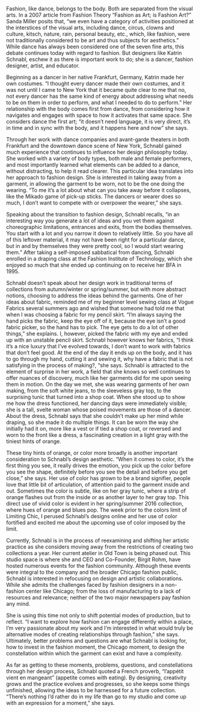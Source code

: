 Fashion, like dance, belongs to the body. Both are separated from the visual arts. In a 2007 article from Fashion Theory “Fashion as Art; is Fashion Art?” Sanda Miller posits that, “we even have a category of activities positioned at the interstices of the visual arts, including dance, circus, clowns and culture, kitsch, nature, rain, personal beauty, etc., which, like fashion, were not traditionally considered to be art and thus subjects for aesthetics.” While dance has always been considered one of the seven fine arts, this debate continues today with regard to fashion. But designers like Katrin Schnabl, eschew it as there is important work to do; she is a dancer, fashion designer, artist, and educator.

Beginning as a dancer in her native Frankfurt, Germany, Katrin made her own costumes. “I thought every dancer made their own costumes, and it was not until I came to New York that it became quite clear to me that no, not every dancer has the same kind of energy about addressing what needs to be on them in order to perform, and what I needed to do to perform.” Her relationship with the body comes first from dance, from considering how it navigates and engages with space to how it activates that same space. She considers dance the first art; “it doesn’t need language, it is very direct, it’s in time and in sync with the body, and it happens here and now” she says.

Through her work with dance companies and avant-garde theaters in both Frankfurt and the downtown dance scene of New York, Schnabl gained much experience that continues to influence her design philosophy today. She worked with a variety of body types, both male and female performers, and most importantly learned what elements can be added to a dance, without distracting, to help it read clearer. This particular idea translates into her approach to fashion design. She is interested in taking away from a garment, in allowing the garment to be worn, not to be the one doing the wearing. “To me it’s a lot about what can you take away before it collapses, like the Mikado game of pick-up sticks. The dancers or wearer does so much, I don’t want to compete with or overpower the wearer,” she says.

 Speaking about the transition to fashion design, Schnabl recalls, “in an interesting way you generate a lot of ideas and you vet them against choreographic limitations, entrances and exits, from the bodies themselves. You start with a lot and you narrow it down to relatively little. So you have all of this leftover material, it may not have been right for a particular dance, but in and by themselves they were pretty cool, so I would start wearing them.” After taking a self-imposed sabbatical from dancing, Schnabl enrolled in a draping class at the Fashion Institute of Technology, which she enjoyed so much that she ended up continuing on to receive her BFA in 1995.

Schnabl doesn’t speak about her design work in traditional terms of collections from autumn/winter or spring/summer, but with more abstract notions, choosing to address the ideas behind the garments. One of her ideas about fabric, reminded me of my beginner level sewing class at Vogue Fabrics several summers ago and wished that someone had told me that when I was choosing a fabric for my pencil skirt. “I’m always saying the hand picks the fabric, keep the eye off of it, because the eye isn’t a good fabric picker, so the hand has to pick. The eye gets to do a lot of other things,” she explains.  I, however, picked the fabric with my eye and ended up with an unstable pencil skirt.  Schnabl however knows her fabrics, “I think it’s a nice luxury that I’ve evolved towards, I don’t want to work with fabrics that don’t feel good. At the end of the day it ends up on the body, and it has to go through my hand, cutting it and sewing it, why have a fabric that is not satisfying in the process of making?, “she says.
Schnabl is attracted to the element of surprise in her work, a field that she knows so well continues to offer nuances of discovery, much like her garments did for me upon seeing them in motion. On the day we met, she was wearing garments of her own making, from the soft white jeans, to the sleeveless gray top, to the surprising tunic that turned into a shop coat. When she stood up to show me how the dress functioned, her dancing days were immediately visible; she is a tall, svelte woman whose poised movements are those of a dancer. About the dress, Schnabl says that she couldn’t make up her mind while draping, so she made it do multiple things. It can be worn the way she initially had it on, more like a vest or if tied a shop coat, or reversed and worn to the front like a dress, a fascinating creation in a light gray with the tiniest hints of orange.

These tiny hints of orange, or color more broadly is another important consideration to Schnabl’s design aesthetic. “When it comes to color, it’s the first thing you see, it really drives the emotion, you pick up the color before you see the shape, definitely before you see the detail and before you get close,” she says. Her use of color has grown to be a brand signifier, people love that little bit of articulation, of attention paid to the garment inside and out. Sometimes the color is subtle, like on her gray tunic, where a strip of orange flashes out from the inside or as another layer to her gray top. This direct use of vivid color is evident in her spring/summer 2016 collection, where hues of orange and blues pop. The week prior to the colors limit of Limiting Chic, I perused Schnabl’s designs online and her use of color fortified and excited me about the upcoming use of color imposed by the limit.

Currently, Schnabl is in the process of reexamining and shifting her artistic practice as she considers moving away from the restrictions of creating two collections a year. Her current atelier in Old Town is being phased out. This studio space is where she and CEO and Co-Founder, Birgit Rohm, have hosted numerous events for the fashion community. Although these events were integral to the company and the broader Chicago fashion public, Schnabl is interested in refocusing on design and artistic collaborations. While she admits the challenges faced by fashion designers in a non-fashion center like Chicago; from the loss of manufacturing to a lack of resources and relevance; neither of the two major newspapers pay fashion any mind.

She is using this time not only to shift potential modes of production, but to reflect. “I want to explore how fashion can engage differently within a place, I’m very passionate about my work and I’m interested in what would truly be alternative modes of creating relationships through fashion,” she says. Ultimately, better problems and questions are what Schnabl is looking for, how to invest in the fashion moment, the Chicago moment, to design the constellation within which the garment can exist and have a complexity.

As far as getting to these moments, problems, questions, and constellations through her design process, Schnabl quoted a French proverb, “l’appétit vient en mangeant” (appetite comes with eating). By designing, creativity grows and the practice evolves and progresses, so she keeps some things unfinished, allowing the ideas to be harnessed for a future collection. “There’s nothing I’d rather do in my life than go to my studio and come up with an expression for a moment,” she says.
